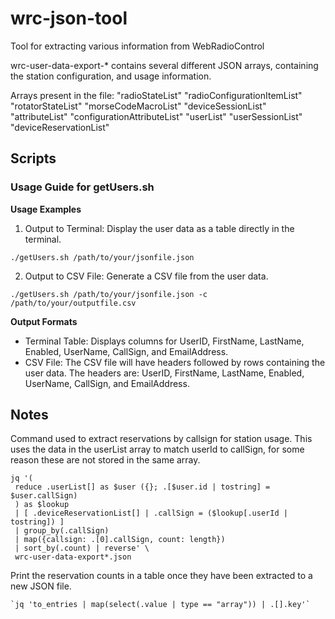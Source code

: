 # wrc-json-tool
Tool for extracting various information from WebRadioControl

wrc-user-data-export-* contains several different JSON arrays, containing the station configuration, and usage information.

Arrays present in the file:
    "radioStateList"
    "radioConfigurationItemList"
    "rotatorStateList"
    "morseCodeMacroList"
    "deviceSessionList"
    "attributeList"
    "configurationAttributeList"
    "userList"
    "userSessionList"
    "deviceReservationList"

## Scripts

### Usage Guide for getUsers.sh

**Usage Examples**

1. Output to Terminal:
Display the user data as a table directly in the terminal.
```
./getUsers.sh /path/to/your/jsonfile.json
```

2. Output to CSV File:
Generate a CSV file from the user data.
```
./getUsers.sh /path/to/your/jsonfile.json -c /path/to/your/outputfile.csv
```

**Output Formats**

* Terminal Table: Displays columns for UserID, FirstName, LastName, Enabled, UserName, CallSign, and EmailAddress.
* CSV File: The CSV file will have headers followed by rows containing the user data. The headers are: UserID, FirstName, LastName, Enabled, UserName, CallSign, and EmailAddress.

## Notes

Command used to extract reservations by callsign for station usage. This uses the data in the userList array to match userId to callSign, for some reason these are not stored in the same array.
    
    jq '(
     reduce .userList[] as $user ({}; .[$user.id | tostring] = $user.callSign)
     ) as $lookup
     | [ .deviceReservationList[] | .callSign = ($lookup[.userId | tostring]) ]
     | group_by(.callSign)
     | map({callsign: .[0].callSign, count: length})
     | sort_by(.count) | reverse' \
     wrc-user-data-export*.json

Print the reservation counts in a table once they have been extracted to a new JSON file.

    `jq 'to_entries | map(select(.value | type == "array")) | .[].key'`
